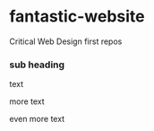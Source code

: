 # fantastic-website

Critical Web Design first repos

### sub heading

text

more text

even more text
